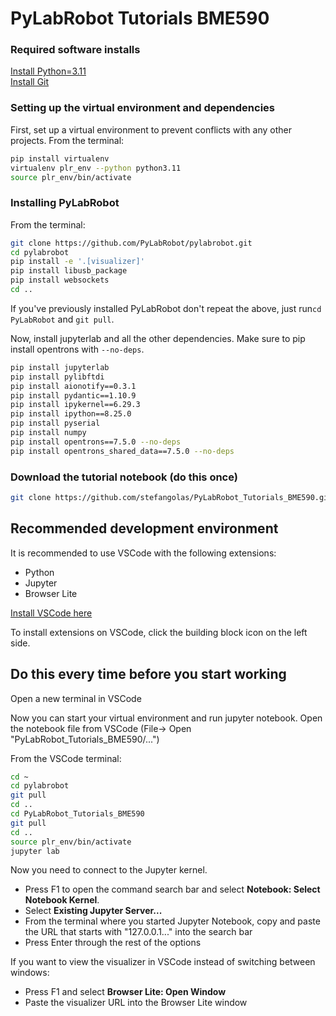 # PyLabRobot Tutorials BME590

### Required software installs

[Install Python=3.11](https://www.python.org/downloads/release/python-3110/) </br>
[Install Git](https://git-scm.com/downloads)</br>


### Setting up the virtual environment and dependencies
First, set up a virtual environment to prevent conflicts with any other projects. From the terminal:
```bash
pip install virtualenv
virtualenv plr_env --python python3.11
source plr_env/bin/activate
```



### Installing PyLabRobot
From the terminal:</br>
```bash
git clone https://github.com/PyLabRobot/pylabrobot.git
cd pylabrobot
pip install -e '.[visualizer]'
pip install libusb_package
pip install websockets
cd ..
```

If you've previously installed PyLabRobot don't repeat the above, just run`cd PyLabRobot` and `git pull`.


Now, install jupyterlab and all the other dependencies. Make sure to pip install opentrons with `--no-deps`.
```bash
pip install jupyterlab
pip install pylibftdi
pip install aionotify==0.3.1
pip install pydantic==1.10.9
pip install ipykernel==6.29.3
pip install ipython==8.25.0
pip install pyserial
pip install numpy
pip install opentrons==7.5.0 --no-deps
pip install opentrons_shared_data==7.5.0 --no-deps
```

### Download the tutorial notebook (do this once)
```bash
git clone https://github.com/stefangolas/PyLabRobot_Tutorials_BME590.git
```


## Recommended development environment
It is recommended to use VSCode with the following extensions:
* Python
* Jupyter
* Browser Lite

[Install VSCode here](https://code.visualstudio.com/download) 

To install extensions on VSCode, click the building block icon on the left side.


##  Do this every time before you start working

Open a new terminal in VSCode

Now you can start your virtual environment and run jupyter notebook.
Open the notebook file from VSCode (File-> Open "PyLabRobot_Tutorials_BME590/...")


From the VSCode terminal: 


```bash
cd ~
cd pylabrobot
git pull
cd ..
cd PyLabRobot_Tutorials_BME590
git pull
cd ..
source plr_env/bin/activate
jupyter lab
```

Now you need to connect to the Jupyter kernel. 
* Press F1 to open the command search bar and select **Notebook: Select Notebook Kernel**.
* Select **Existing Jupyter Server...**
* From the terminal where you started Jupyter Notebook, copy and paste the URL that starts with "127.0.0.1..." into the search bar
* Press Enter through the rest of the options

If you want to view the visualizer in VSCode instead of switching between windows:
* Press F1 and select **Browser Lite: Open Window**
* Paste the visualizer URL into the Browser Lite window

